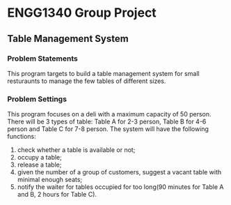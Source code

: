 # ENGG1340 Group Project
## Table Management System
### Problem Statements
This program targets to build a table management system for small resturaunts to manage the few tables of  different sizes.
### Problem Settings
This program focuses on a deli with a maximum capacity of 50 person. There will be 3 types of table: Table A for 2-3 person, Table B for 4-6 person and Table C for 7-8 person. The system will have the following functions:
 1) check whether a table is available or not; 
 2) occupy a table; 
 3) release a table; 
 4) given the number of a group of customers, suggest a vacant table with minimal enough seats;
 5) notify the waiter for tables occupied for too long(90 minutes for Table A and B, 2 hours for Table C).
